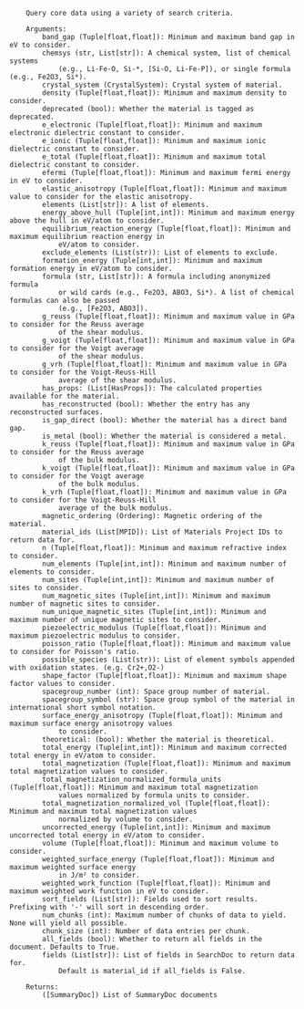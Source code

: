 
        Query core data using a variety of search criteria.

        Arguments:
            band_gap (Tuple[float,float]): Minimum and maximum band gap in eV to consider.
            chemsys (str, List[str]): A chemical system, list of chemical systems
                (e.g., Li-Fe-O, Si-*, [Si-O, Li-Fe-P]), or single formula (e.g., Fe2O3, Si*).
            crystal_system (CrystalSystem): Crystal system of material.
            density (Tuple[float,float]): Minimum and maximum density to consider.
            deprecated (bool): Whether the material is tagged as deprecated.
            e_electronic (Tuple[float,float]): Minimum and maximum electronic dielectric constant to consider.
            e_ionic (Tuple[float,float]): Minimum and maximum ionic dielectric constant to consider.
            e_total (Tuple[float,float]): Minimum and maximum total dielectric constant to consider.
            efermi (Tuple[float,float]): Minimum and maximum fermi energy in eV to consider.
            elastic_anisotropy (Tuple[float,float]): Minimum and maximum value to consider for the elastic anisotropy.
            elements (List[str]): A list of elements.
            energy_above_hull (Tuple[int,int]): Minimum and maximum energy above the hull in eV/atom to consider.
            equilibrium_reaction_energy (Tuple[float,float]): Minimum and maximum equilibrium reaction energy in
                eV/atom to consider.
            exclude_elements (List(str)): List of elements to exclude.
            formation_energy (Tuple[int,int]): Minimum and maximum formation energy in eV/atom to consider.
            formula (str, List[str]): A formula including anonymized formula
                or wild cards (e.g., Fe2O3, ABO3, Si*). A list of chemical formulas can also be passed
                (e.g., [Fe2O3, ABO3]).
            g_reuss (Tuple[float,float]): Minimum and maximum value in GPa to consider for the Reuss average
                of the shear modulus.
            g_voigt (Tuple[float,float]): Minimum and maximum value in GPa to consider for the Voigt average
                of the shear modulus.
            g_vrh (Tuple[float,float]): Minimum and maximum value in GPa to consider for the Voigt-Reuss-Hill
                average of the shear modulus.
            has_props: (List[HasProps]): The calculated properties available for the material.
            has_reconstructed (bool): Whether the entry has any reconstructed surfaces.
            is_gap_direct (bool): Whether the material has a direct band gap.
            is_metal (bool): Whether the material is considered a metal.
            k_reuss (Tuple[float,float]): Minimum and maximum value in GPa to consider for the Reuss average
                of the bulk modulus.
            k_voigt (Tuple[float,float]): Minimum and maximum value in GPa to consider for the Voigt average
                of the bulk modulus.
            k_vrh (Tuple[float,float]): Minimum and maximum value in GPa to consider for the Voigt-Reuss-Hill
                average of the bulk modulus.
            magnetic_ordering (Ordering): Magnetic ordering of the material.
            material_ids (List[MPID]): List of Materials Project IDs to return data for.
            n (Tuple[float,float]): Minimum and maximum refractive index to consider.
            num_elements (Tuple[int,int]): Minimum and maximum number of elements to consider.
            num_sites (Tuple[int,int]): Minimum and maximum number of sites to consider.
            num_magnetic_sites (Tuple[int,int]): Minimum and maximum number of magnetic sites to consider.
            num_unique_magnetic_sites (Tuple[int,int]): Minimum and maximum number of unique magnetic sites to consider.
            piezoelectric_modulus (Tuple[float,float]): Minimum and maximum piezoelectric modulus to consider.
            poisson_ratio (Tuple[float,float]): Minimum and maximum value to consider for Poisson's ratio.
            possible_species (List(str)): List of element symbols appended with oxidation states. (e.g. Cr2+,O2-)
            shape_factor (Tuple[float,float]): Minimum and maximum shape factor values to consider.
            spacegroup_number (int): Space group number of material.
            spacegroup_symbol (str): Space group symbol of the material in international short symbol notation.
            surface_energy_anisotropy (Tuple[float,float]): Minimum and maximum surface energy anisotropy values
                to consider.
            theoretical: (bool): Whether the material is theoretical.
            total_energy (Tuple[int,int]): Minimum and maximum corrected total energy in eV/atom to consider.
            total_magnetization (Tuple[float,float]): Minimum and maximum total magnetization values to consider.
            total_magnetization_normalized_formula_units (Tuple[float,float]): Minimum and maximum total magnetization
                values normalized by formula units to consider.
            total_magnetization_normalized_vol (Tuple[float,float]): Minimum and maximum total magnetization values
                normalized by volume to consider.
            uncorrected_energy (Tuple[int,int]): Minimum and maximum uncorrected total energy in eV/atom to consider.
            volume (Tuple[float,float]): Minimum and maximum volume to consider.
            weighted_surface_energy (Tuple[float,float]): Minimum and maximum weighted surface energy
                in J/m² to consider.
            weighted_work_function (Tuple[float,float]): Minimum and maximum weighted work function in eV to consider.
            sort_fields (List[str]): Fields used to sort results. Prefixing with '-' will sort in descending order.
            num_chunks (int): Maximum number of chunks of data to yield. None will yield all possible.
            chunk_size (int): Number of data entries per chunk.
            all_fields (bool): Whether to return all fields in the document. Defaults to True.
            fields (List[str]): List of fields in SearchDoc to return data for.
                Default is material_id if all_fields is False.

        Returns:
            ([SummaryDoc]) List of SummaryDoc documents
        